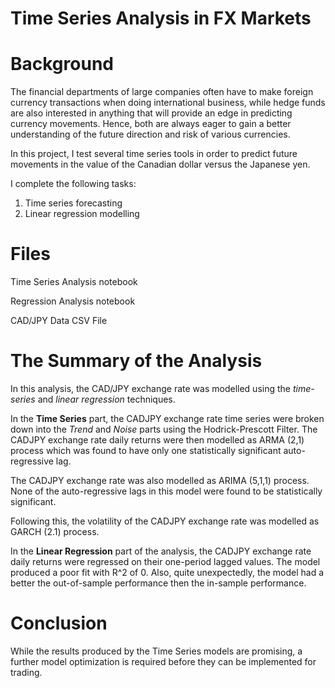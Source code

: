 # Time Series Analysis in FX Markets

# Background
The financial departments of large companies often have to make foreign currency transactions when doing international business, while hedge funds are also interested in anything that will provide an edge in predicting currency movements. Hence, both are always eager to gain a better understanding of the future direction and risk of various currencies.

In this project, I test several time series tools in order to predict future movements in the value of the Canadian dollar versus the Japanese yen.

I complete the following tasks: 

1. Time series forecasting
2. Linear regression modelling



# Files
Time Series Analysis notebook

Regression Analysis notebook

CAD/JPY Data CSV File

# The Summary of the Analysis

In this analysis, the CAD/JPY exchange rate was modelled using the *time-series* and *linear regression* techniques.

In the **Time Series** part, the CADJPY exchange rate time series were broken down into the *Trend* and *Noise* parts using the Hodrick-Prescott Filter. 
The CADJPY exchange rate daily returns were then modelled as ARMA (2,1) process which was found to have only one statistically significant auto-regressive lag.

The CADJPY exchange rate was also modelled as ARIMA (5,1,1) process. None of the auto-regressive lags in this model were found to be statistically significant.

Following this, the volatility of the CADJPY exchange rate was modelled as GARCH (2.1) process.

In the **Linear Regression** part of the analysis, the CADJPY exchange rate daily returns were regressed on their one-period lagged values. The model produced a poor fit with R^2 of 0. Also, quite unexpectedly, the model had a better the out-of-sample performance then the in-sample performance.

# Conclusion

While the results produced by the Time Series models are promising, a further model optimization is required before they can be implemented for trading. 